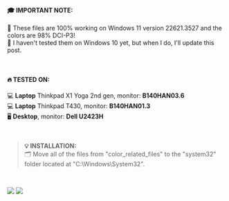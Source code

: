 #### 🎓 IMPORTANT NOTE:<br />
👔 These files are 100% working on Windows 11 version 22621.3527 and the colors are 98% DCI-P3!<br />
🥹 I haven't tested them on Windows 10 yet, but when I do, I'll update this post.<br />

<br />

#### 🔥 TESTED ON:<br />
💻 **Laptop** Thinkpad X1 Yoga 2nd gen, monitor: **B140HAN03.6**<br />
💻 **Laptop** Thinkpad T430, monitor: **B140HAN01.3**<br />
🖥️ **Desktop**, monitor: **Dell U2423H**<br />

<br />

> **💡 INSTALLATION:** <br />
> 🗂️ Move all of the files from "color_related_files" to the "system32" folder located at "C:\Windows\System32".
> 
<br />

![](https://i.imgur.com/5D8xde1.png)
![](https://i.imgur.com/NCoEKSW.png)

<!--
![](https://i.imgur.com/omobsGJ.png)
![](https://i.imgur.com/8QX0gfL.png)
-->
